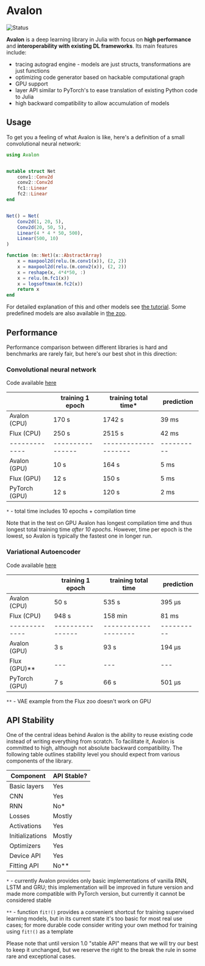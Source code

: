 # Avalon

![Status](https://github.com/dfdx/Avalon.jl/actions/workflows/test.yml/badge.svg?branch=main)


**Avalon** is a deep learning library in Julia with focus on **high performance** and **interoperability with existing DL frameworks**. Its main features include:

* tracing autograd engine - models are just structs, transformations are just functions
* optimizing code generator based on hackable computational graph
* GPU support
* layer API similar to PyTorch's to ease translation of existing Python code to Julia
* high backward compatibility to allow accumulation of models

## Usage

To get you a feeling of what Avalon is like, here's a definition of a small convolutional neural network:

```julia
using Avalon


mutable struct Net
    conv1::Conv2d
    conv2::Conv2d
    fc1::Linear
    fc2::Linear
end


Net() = Net(
    Conv2d(1, 20, 5),
    Conv2d(20, 50, 5),
    Linear(4 * 4 * 50, 500),
    Linear(500, 10)
)

function (m::Net)(x::AbstractArray)
    x = maxpool2d(relu.(m.conv1(x)), (2, 2))
    x = maxpool2d(relu.(m.conv2(x)), (2, 2))
    x = reshape(x, 4*4*50, :)
    x = relu.(m.fc1(x))
    x = logsoftmax(m.fc2(x))
    return x
end
```

For detailed explanation of this and other models see [the tutorial](https://github.com/dfdx/Avalon.jl/tree/master/tutorial). Some predefined models are also available in [the zoo](https://github.com/dfdx/Avalon.jl/tree/master/zoo).


## Performance

Performance comparison between different libraries is hard and benchmarks are rarely fair, but here's our best shot in this direction:

### Convolutional neural network

Code available [here](https://github.com/dfdx/Avalon.jl/tree/master/benchmarks/cnn)

|               | training 1 epoch | training total time* | prediction |
| ------------- | ---------------- | -------------------- | ---------- |
| Avalon (CPU)  |    170 s         |       1742 s         |   39 ms    |
| Flux (CPU)    |    250 s         |       2515 s         |   42 ms    |
| ------------- | ---------------- | -------------------- | ---------- |
| Avalon (GPU)  |     10 s         |        164 s         |    5 ms    |
| Flux (GPU)    |     12 s         |        150 s         |    5 ms    |
| PyTorch (GPU) |     12 s         |        120 s         |    2 ms    |

`*` - total time includes 10 epochs + compilation time

Note that in the test on GPU Avalon has longest compilation time and thus
longest total training time _after 10 epochs_. However, time per epoch
is the lowest, so Avalon is typically the fastest one in longer run.



### Variational Autoencoder

Code available [here](https://github.com/dfdx/Avalon.jl/tree/master/benchmarks/vae)

|               | training 1 epoch | training total time  | prediction |
| ------------- | ---------------- | -------------------- | ---------- |
| Avalon (CPU)  |     50 s         |        535 s         |   395 μs   |
| Flux (CPU)    |    948 s         |        158 min       |    81 ms   |
| ------------- | ---------------- | -------------------- | ---------- |
| Avalon (GPU)  |      3 s         |         93 s         |   194 μs   |
| Flux (GPU)**  |     ---          |          ---         |     ---    |
| PyTorch (GPU) |      7 s         |         66 s         |   501 µs   |

`**` - VAE example from the Flux zoo doesn't work on GPU


## API Stability

One of the central ideas behind Avalon is the ability to reuse existing code instead of writing everything from scratch.
To facilitate it, Avalon is committed to high, although not absolute backward compatibility. The following table
outlines stability level you should expect from various components of the library.

| Component       | API Stable? |
| --------------- | ----------- |
| Basic layers    | Yes         |
| CNN             | Yes         |
| RNN             | No*         |
| Losses          | Mostly      |
| Activations     | Yes         |
| Initializations | Mostly      |
| Optimizers      | Yes         |
| Device API      | Yes         |
| Fitting API     | No**        |

`*` - currently Avalon provides only basic implementations of vanilla RNN, LSTM and GRU; this implementation will be improved in future version and made more compatible with PyTorch version, but currently it cannot be considered stable

`**` - function `fit!()` provides a convenient shortcut for training supervised learning models, but in its current state it's too basic for most real use cases; for more durable code consider writing your own method for training using `fit!()` as a template

Please note that until version 1.0 "stable API" means that we will try our best to keep it unchanged, but we reserve the right to the break the rule in some rare and exceptional cases.
